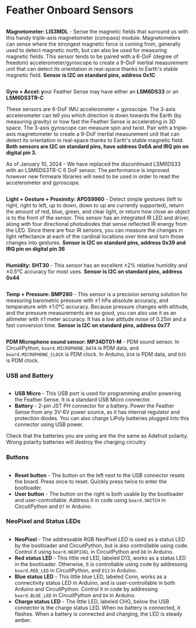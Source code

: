# Feather Onboard Sensors

<figure><img src="../../.gitbook/assets/image (9).png" alt=""><figcaption></figcaption></figure>

**Magnetometer: LIS3MDL** - Sense the magnetic fields that surround us with this handy triple-axis magnetometer (compass) module. Magnetometers can sense where the strongest magnetic force is coming from, generally used to detect magnetic north, but can also be used for measuring magnetic fields. This sensor tends to be paired with a 6-DoF (degree of freedom) accelerometer/gyroscope to create a 9-DoF inertial measurement unit that can detect its orientation in real-space thanks to Earth's stable magnetic field. **Sensor is I2C on standard pins, address 0x1C**

<figure><img src="../../.gitbook/assets/image (2) (1).png" alt=""><figcaption></figcaption></figure>

**Gyro + Accel: y**our Feather Sense may have either an **LSM6DS33** or an **LSM6DS3TR-C**&#x20;

These sensors are 6-DoF IMU accelerometer + gyroscope. The 3-axis accelerometer can tell you which direction is down towards the Earth (by measuring gravity) or how fast the Feather Sense is accelerating in 3D space. The 3-axis gyroscope can measure spin and twist. Pair with a triple-axis magnetometer to create a 9-DoF inertial measurement unit that can detect its orientation in real-space thanks to Earth's stable magnetic field. **Both** **sensors are I2C on standard pins, have address 0x6A and IRQ pin on digital pin 3.**

As of January 10, 2024 - We have replaced the discontinued LSM6DS33 with an LSM6DS3TR-C 6 DoF sensor. The performance is improved however new firmware libraries will need to be used in order to read the accelerometer and gyroscope.

<figure><img src="../../.gitbook/assets/image (1) (1).png" alt=""><figcaption></figcaption></figure>

**Light + Gesture + Proximity: APDS9960** - Detect simple gestures (left to right, right to left, up to down, down to up are currently supported), return the amount of red, blue, green, and clear light, or return how close an object is to the front of the sensor. This sensor has an integrated IR LED and driver, along with four directional photodiodes that sense reflected IR energy from the LED. Since there are four IR sensors, you can measure the changes in light reflectance at each of the cardinal locations over time and turn those changes into gestures. **Sensor is I2C on standard pins, address 0x39 and IRQ pin on digital pin 36**

<figure><img src="../../.gitbook/assets/image (3) (1).png" alt=""><figcaption></figcaption></figure>

**Humidity: SHT30** - This sensor has an excellent ±2% relative humidity and ±0.5°C accuracy for most uses. **Sensor is I2C on standard pins, address 0x44**

<figure><img src="../../.gitbook/assets/image (4) (1).png" alt=""><figcaption></figcaption></figure>

**Temp + Pressure: BMP280** - This sensor is a precision sensing solution for measuring barometric pressure with ±1 hPa absolute accuracy, and temperature with ±1.0°C accuracy. Because pressure changes with altitude, and the pressure measurements are so good, you can also use it as an altimeter with ±1 meter accuracy. It has a low altitude noise of 0.25m and a fast conversion time. **Sensor is I2C on standard pins, address 0x77**

<figure><img src="../../.gitbook/assets/image (5) (1).png" alt=""><figcaption></figcaption></figure>

**PDM Microphone sound sensor: MP34DT01-M** - PDM sound sensor. In CircuitPython, `board.MICROPHONE_DATA` is PDM data, and `board.MICROPHONE_CLOCK` is PDM clock. In Arduino, `D34` is PDM data, and `D35` is PDM clock.

### USB and Battery

<figure><img src="../../.gitbook/assets/image (6) (1).png" alt=""><figcaption></figcaption></figure>

* **USB Micro** - This USB port is used for programming and/or powering the Feather Sense. It is a standard USB Micro connector.
* **Battery** - 2-pin JST PH connector for a battery. Power the Feather Sense from any 3V-6V power source, as it has internal regulator and protection diodes. You can also charge LiPoly batteries plugged into this connector using USB power.

Check that the batteries you are using are the the same as Adafruit polarity. Wrong polarity batteries will destroy the charging circuitry

### Buttons

<figure><img src="../../.gitbook/assets/image (7) (1).png" alt=""><figcaption></figcaption></figure>

* **Reset button** - The button on the left next to the USB connector resets the board. Press once to reset. Quickly press twice to enter the bootloader.
* **User button** - The button on the right is both usable by the bootloader and user-controllable. Address it in code using `board.SWITCH` in CircuitPython and `D7` in Arduino.

### NeoPixel and Status LEDs

<figure><img src="../../.gitbook/assets/image (8) (1).png" alt=""><figcaption></figcaption></figure>

* **NeoPixel** - The addressable RGB NeoPixel LED is used as a status LED by the bootloader and CircuitPython, but is also controllable using code. Control it using `board.NEOPIXEL` in CircuitPython and `D8` in Arduino.
* **Red status LED** - This little red LED, labeled D13, works as a status LED in the bootloader. Otherwise, it is controllable using code by addressing `board.RED_LED` in CircuitPython, and `D13` in Arduino.
* **Blue status LED** - This little blue LED, labeled Conn, works as a connectivity status LED in Arduino, and is user-controllable in both Arduino and CircuitPython. Control it in code by addressing `board.BLUE_LED` in CircuitPython and `D4` in Arduino.
* **Charge status LED** - The little LED, labeled CHG, below the USB connector is the charge status LED. When no battery is connected, it flashes. When a battery is connected and charging, the LED is steady amber.
